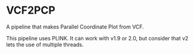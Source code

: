 # VCF2PCP
A pipeline that makes Parallel Coordinate Plot from VCF.

This pipeline uses PLINK. It can work with v1.9 or 2.0, but consider that v2 lets the use of multiple threads.
